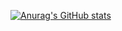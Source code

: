 [![Anurag's GitHub stats](https://github-readme-stats.vercel.app/api?username=yume233)](https://github.com/anuraghazra/github-readme-stats)
